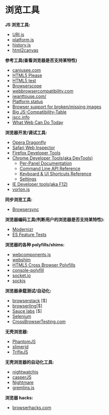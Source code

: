 # 浏览工具


**JS 浏览工具:**

* [URI.js](http://medialize.github.io/URI.js/)
* [platform.js](https://github.com/bestiejs/platform.js)
* [history.js](https://github.com/browserstate/history.js)
* [html2canvas](https://github.com/niklasvh/html2canvas)

**参考工具(查看浏览器是否支持某特性)**

* [caniusee.com](http://caniuse.com/)
* [HTML5 Please](http://html5please.com/)
* [HTML5 test](https://html5test.com/)
* [Browserscope](http://www.browserscope.org/)
* [webbrowsercompatibility.com](http://www.webbrowsercompatibility.com)
* [iwanttouse.com/](http://www.iwanttouse.com/)
* [Platform status](https://dev.modern.ie/platform/status/)
* [Browser support for broken/missing images](http://codepen.io/bartveneman/full/qzCte/)
* [Big JS-Compatibility-Table](http://compatibility.shwups-cms.ch/en/home)
* [jscc.info](http://jscc.info/)
* [What Web Can Do Today](https://whatwebcando.today/)

**浏览器开发/调试工具:**

* [Opera Dragonfly](http://www.opera.com/dragonfly/)
* [Safari Web Inspector](https://developer.apple.com/safari/tools/)
* [Firefox Developer Tools](https://developer.mozilla.org/en-US/docs/Tools)
* [Chrome Developer Tools(aka DevTools)](https://developers.google.com/web/tools/?hl=en)
  * [Per-Panel Documentation](https://developers.google.com/web/tools/chrome-devtools/#docs)
  * [Command Line API Reference](https://developers.google.com/web/tools/javascript/command-line/command-line-reference?hl=en)
  * [Keyboard & UI Shortcuts Reference](https://developers.google.com/web/tools/iterate/inspect-styles/shortcuts)
  * [Settings](https://developer.chrome.com/devtools/docs/settings)
* [IE Developer tools(aka F12)](https://dev.modern.ie/platform/documentation/f12-devtools-guide/)
* [vorlon.js](http://vorlonjs.com/)

**同步浏览工具:**

* [Browsersync](http://www.browsersync.io/)

**浏览器编码工具(判断用户的浏览器是否支持某特性):**

* [Modernizr](https://modernizr.com/)
* [ES Feature Tests](https://featuretests.io/)

**浏览器的各种 polyfills/shims:**

* [webcomponents.js](https://github.com/WebComponents/webcomponentsjs)
* [webshim](https://afarkas.github.io/webshim/demos/)
* [HTML5 Cross Browser Polyfills](https://github.com/Modernizr/Modernizr/wiki/HTML5-Cross-browser-Polyfills)
* [console-polyfill](https://github.com/paulmillr/console-polyfill)
* [socket.io](http://socket.io/)
* [sockjs](https://github.com/sockjs/sockjs-client)

**浏览器承载测试/自动化:**

* [browserstack](https://www.browserstack.com) [$]
* [browserling](https://www.browserling.com/)[$]
* [Sauce labs](https://saucelabs.com/) [$]
* [Selenium](http://www.seleniumhq.org/)
* [CrossBrowserTesting.com](http://crossbrowsertesting.com/)

**无壳浏览器:**

* [PhantomJS](http://phantomjs.org/)
* [slimerjd](http://slimerjs.org/)
* [TrifleJS](http://triflejs.org/)

**无壳浏览器的自动化工具:**

* [nightwatchjs](http://nightwatchjs.org/)
* [casperJS](http://casperjs.org/)
* [Nightmare](https://github.com/segmentio/nightmare)
* [gremlins.js](https://github.com/marmelab/gremlins.js)

**浏览器 hacks:**

* [browserhacks.com](http://browserhacks.com/)
